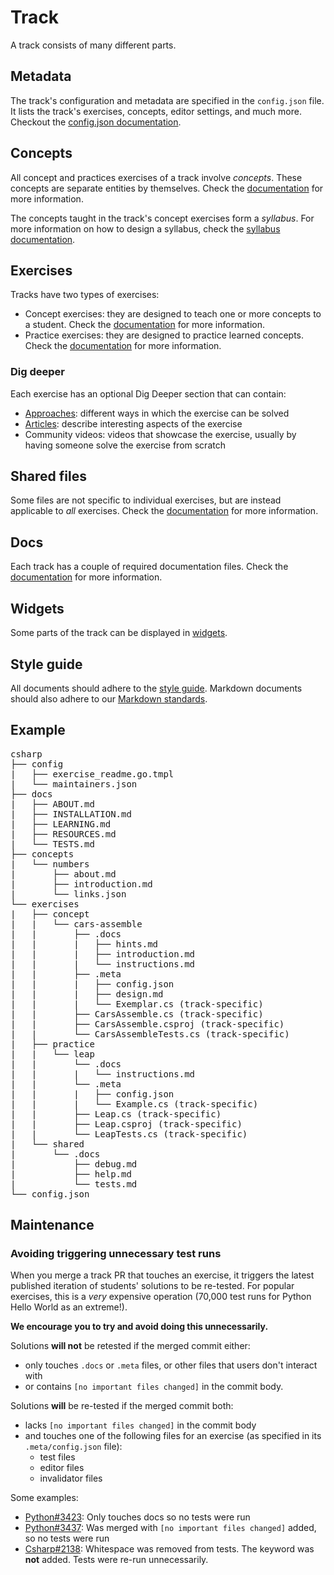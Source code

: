 # Track

A track consists of many different parts.

## Metadata

The track's configuration and metadata are specified in the `config.json` file. It lists the track's exercises, concepts, editor settings, and much more. Checkout the [config.json documentation](/docs/building/tracks/config-json).

## Concepts

All concept and practices exercises of a track involve _concepts_. These concepts are separate entities by themselves. Check the [documentation](/docs/building/tracks/concepts) for more information.

The concepts taught in the track's concept exercises form a _syllabus_.
For more information on how to design a syllabus, check the [syllabus documentation](/docs/building/tracks/syllabus).

## Exercises

Tracks have two types of exercises:

- Concept exercises: they are designed to teach one or more concepts to a student. Check the [documentation](/docs/building/tracks/concept-exercises) for more information.
- Practice exercises: they are designed to practice learned concepts. Check the [documentation](/docs/building/tracks/practice-exercises) for more information.

### Dig deeper

Each exercise has an optional Dig Deeper section that can contain:

- [Approaches](/docs/building/tracks/approaches): different ways in which the exercise can be solved
- [Articles](/docs/building/tracks/articles): describe interesting aspects of the exercise
- Community videos: videos that showcase the exercise, usually by having someone solve the exercise from scratch

## Shared files

Some files are not specific to individual exercises, but are instead applicable to _all_ exercises. Check the [documentation](/docs/building/tracks/shared-files) for more information.

## Docs

Each track has a couple of required documentation files. Check the [documentation](/docs/building/tracks/docs) for more information.

## Widgets

Some parts of the track can be displayed in [widgets](/docs/building/markdown/widgets).

## Style guide

All documents should adhere to the [style guide](/docs/building/markdown/style-guide). Markdown documents
should also adhere to our [Markdown standards](/docs/building/markdown/markdown).

## Example

<pre>
csharp
├── config
|   ├── exercise_readme.go.tmpl
|   └── maintainers.json
├── docs
|   ├── ABOUT.md
|   ├── INSTALLATION.md
|   ├── LEARNING.md
|   ├── RESOURCES.md
|   └── TESTS.md
├── concepts
|   └── numbers
|       ├── about.md
|       ├── introduction.md
|       └── links.json
└── exercises
|   ├── concept
|   |   └── cars-assemble
|   |       ├── .docs
|   |       |   ├── hints.md
|   |       |   ├── introduction.md
|   |       |   └── instructions.md
|   |       ├── .meta
|   |       |   ├── config.json
|   |       |   ├── design.md
|   |       |   └── Exemplar.cs (track-specific)
|   |       ├── CarsAssemble.cs (track-specific)
|   |       ├── CarsAssemble.csproj (track-specific)
|   |       └── CarsAssembleTests.cs (track-specific)
|   ├── practice
|   |   └── leap
|   |       └── .docs
|   |       |   └── instructions.md
|   |       └── .meta
|   |       |   ├── config.json
|   |       |   └── Example.cs (track-specific)
|   |       ├── Leap.cs (track-specific)
|   |       ├── Leap.csproj (track-specific)
|   |       └── LeapTests.cs (track-specific)
|   └── shared
|       └── .docs
|           ├── debug.md
|           ├── help.md
|           └── tests.md
└── config.json
</pre>

## Maintenance

### Avoiding triggering unnecessary test runs

When you merge a track PR that touches an exercise, it triggers the latest published iteration of students' solutions to be re-tested.
For popular exercises, this is a _very_ expensive operation (70,000 test runs for Python Hello World as an extreme!).

**We encourage you to try and avoid doing this unnecessarily.**

Solutions **will not** be retested if the merged commit either:

- only touches `.docs` or `.meta` files, or other files that users don't interact with
- or contains `[no important files changed]` in the commit body.

Solutions **will** be re-tested if the merged commit both:

- lacks `[no important files changed]` in the commit body
- and touches one of the following files for an exercise (as specified in its `.meta/config.json` file):
  - test files
  - editor files
  - invalidator files

Some examples:

- [Python#3423](https://github.com/exercism/python/pull/3423): Only touches docs so no tests were run
- [Python#3437](https://github.com/exercism/python/commit/29a64a4889f94bafbd0062d7fc5052858523b25c): Was merged with `[no important files changed]` added, so no tests were run
- [Csharp#2138](https://github.com/exercism/csharp/pull/2138): Whitespace was removed from tests. The keyword was **not** added. Tests were re-run unnecessarily.
